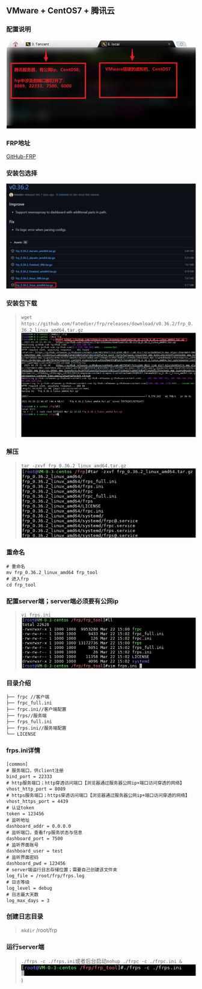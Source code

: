 ## VMware + CentOS7 + 腾讯云

### 配置说明
![安装机器说明](../resource/frp/frp-安装机器说明.png)

### FRP地址
[GitHub-FRP](https://github.com/fatedier/frp/releases)

### 安装包选择
![安装包选择](../resource/frp/frp-安装包选择.png)

### 安装包下载
> `wget https://github.com/fatedier/frp/releases/download/v0.36.2/frp_0.36.2_linux_amd64.tar.gz`
![安装包下载](../resource/frp/frp-安装包下载.png)

### 解压
> `tar -zxvf frp_0.36.2_linux_amd64.tar.gz`
![解压](../resource/frp/frp-解压.png)

### 重命名
```shell
# 重命名
mv frp_0.36.2_linux_amd64 frp_tool
# 进入frp
cd frp_tool
```

### 配置server端；server端必须要有公网ip
> `vi frps.ini`
![修改frps配置](../resource/frp/frp-修改frps配置.png)

### 目录介绍
```shell
├── frpc //客户端
├── frpc_full.ini
├── frpc.ini//客户端配置
├── frps//服务端
├── frps_full.ini
├── frps.ini//服务端配置
└── LICENSE
```

### frps.ini详情
```shell
[common]
# 服务端口，供client注册
bind_port = 22333
# http服务端口；http穿透访问端口【浏览器通过服务器公网ip+端口访问穿透的网络】
vhost_http_port = 8089
# https服务端口；https穿透访问端口【浏览器通过服务器公网ip+端口访问穿透的网络】
vhost_https_port = 4439
# 认证token
token = 123456
# 监听地址
dashboard_addr = 0.0.0.0
# 监听端口，查看frp服务状态与信息
dashboard_port = 7500
# 监听界面账号
dashboard_user = test
# 监听界面密码
dashboard_pwd = 123456
# server端运行日志存储位置；需要自己创建该文件夹
log_file = /root/frp/frps.log
# 日志等级
log_level = debug
# 日志最大天数
log_max_days = 3
```

### 创建日志目录
> `mkdir` /root/frp

### 运行server端
> `./frps -c ./frps.ini`或者后台启动`nohup ./frpc -c ./frpc.ini &`
![启动](../resource/frp/frp-启动.png))